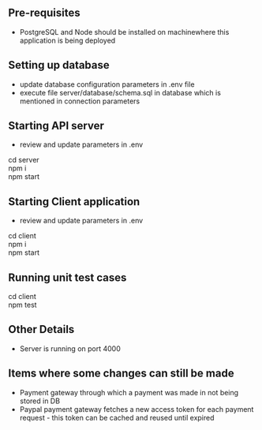 ## Pre-requisites

- PostgreSQL and Node should be installed on machinewhere this application is being deployed

## Setting up database

- update database configuration parameters in .env file
- execute file server/database/schema.sql in database which is mentioned in connection parameters

## Starting API server

- review and update parameters in .env

cd server  
npm i  
npm start  

## Starting Client application

- review and update parameters in .env

cd client  
npm i  
npm start  

## Running unit test cases

cd client  
npm test  

## Other Details

- Server is running on port 4000

## Items where some changes can still be made

- Payment gateway through which a payment was made in not being stored in DB
- Paypal payment gateway fetches a new access token for each payment request - this token can be cached and reused until expired
